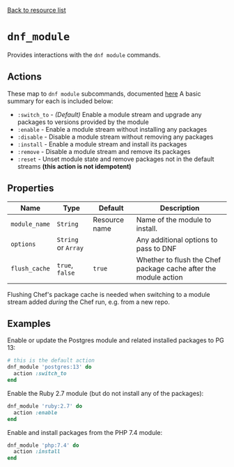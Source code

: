 [Back to resource list](../README.md#Resources)

# `dnf_module`

Provides interactions with the `dnf module` commands.

## Actions

These map to `dnf module` subcommands, documented [here](https://dnf.readthedocs.io/en/latest/command_ref.html#module-command) A basic summary for each is included below:

- `:switch_to` - *(Default)* Enable a module stream and upgrade any packages to versions provided by the module
- `:enable` - Enable a module stream without installing any packages
- `:disable` - Disable a module stream without removing any packages
- `:install` - Enable a module stream and install its packages
- `:remove` - Disable a module stream and remove its packages
- `:reset` - Unset module state and remove packages not in the default streams **(this action is not idempotent)**

## Properties

| Name          | Type                | Default       | Description                                                     |
| ------------- | ------------------- | ------------- | --------------------------------------------------------------- |
| `module_name` | `String`            | Resource name | Name of the module to install.                                  |
| `options`     | `String` or `Array` |               | Any additional options to pass to DNF                           |
| `flush_cache` | `true`, `false`     | `true`        | Whether to flush the Chef package cache after the module action |

Flushing Chef's package cache is needed when switching to a module stream added *during* the Chef run, e.g. from a new repo.

## Examples

Enable or update the Postgres module and related installed packages to PG 13:

```rb
# this is the default action
dnf_module 'postgres:13' do
  action :switch_to
end
```

Enable the Ruby 2.7 module (but do not install any of the packages):

```rb
dnf_module 'ruby:2.7' do
  action :enable
end
```

Enable and install packages from the PHP 7.4 module:

```rb
dnf_module 'php:7.4' do
  action :install
end
```
